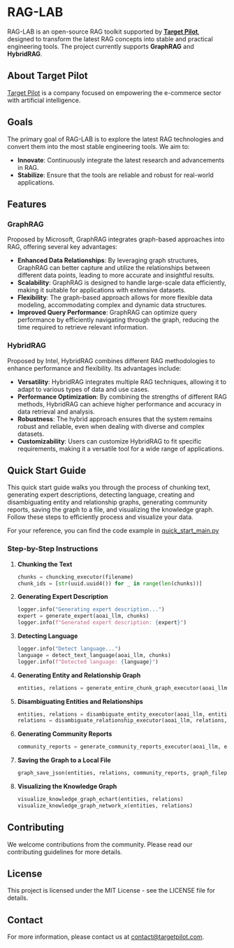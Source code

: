 # RAG-LAB

RAG-LAB is an open-source RAG toolkit supported by [**Target Pilot**](https://www.targetpilot.ai/en), designed to transform the latest RAG concepts into stable and practical engineering tools. The project currently supports **GraphRAG** and **HybridRAG**.

## About Target Pilot

[Target Pilot](https://www.targetpilot.ai/en) is a company focused on empowering the e-commerce sector with artificial intelligence.

## Goals

The primary goal of RAG-LAB is to explore the latest RAG technologies and convert them into the most stable engineering tools. We aim to:

- **Innovate**: Continuously integrate the latest research and advancements in RAG.
- **Stabilize**: Ensure that the tools are reliable and robust for real-world applications.

## Features

### GraphRAG

Proposed by Microsoft, GraphRAG integrates graph-based approaches into RAG, offering several key advantages:

- **Enhanced Data Relationships**: By leveraging graph structures, GraphRAG can better capture and utilize the relationships between different data points, leading to more accurate and insightful results.
- **Scalability**: GraphRAG is designed to handle large-scale data efficiently, making it suitable for applications with extensive datasets.
- **Flexibility**: The graph-based approach allows for more flexible data modeling, accommodating complex and dynamic data structures.
- **Improved Query Performance**: GraphRAG can optimize query performance by efficiently navigating through the graph, reducing the time required to retrieve relevant information.

### HybridRAG

Proposed by Intel, HybridRAG combines different RAG methodologies to enhance performance and flexibility. Its advantages include:

- **Versatility**: HybridRAG integrates multiple RAG techniques, allowing it to adapt to various types of data and use cases.
- **Performance Optimization**: By combining the strengths of different RAG methods, HybridRAG can achieve higher performance and accuracy in data retrieval and analysis.
- **Robustness**: The hybrid approach ensures that the system remains robust and reliable, even when dealing with diverse and complex datasets.
- **Customizability**: Users can customize HybridRAG to fit specific requirements, making it a versatile tool for a wide range of applications.

## Quick Start Guide

This quick start guide walks you through the process of chunking text, generating expert descriptions, detecting language, creating and disambiguating entity and relationship graphs, generating community reports, saving the graph to a file, and visualizing the knowledge graph. Follow these steps to efficiently process and visualize your data.

For your reference, you can find the code example in [quick_start_main.py](./examples/quick_start_main.py)

### Step-by-Step Instructions

1. **Chunking the Text**
    ```python
    chunks = chuncking_executor(filename)
    chunk_ids = [str(uuid.uuid4()) for _ in range(len(chunks))]
    ```

2. **Generating Expert Description**
    ```python
    logger.info("Generating expert description...")
    expert = generate_expert(aoai_llm, chunks)
    logger.info(f"Generated expert description: {expert}")
    ```

3. **Detecting Language**
    ```python
    logger.info("Detect language...")
    language = detect_text_language(aoai_llm, chunks)
    logger.info(f"Detected language: {language}")
    ```

4. **Generating Entity and Relationship Graph**
    ```python
    entities, relations = generate_entire_chunk_graph_executor(aoai_llm, chunks, chunk_ids, expert, language, strategy, muti_thread)
    ```

5. **Disambiguating Entities and Relationships**
    ```python
    entities, relations = disambiguate_entity_executor(aoai_llm, entities, relations, expert, language, strategy)
    relations = disambiguate_relationship_executor(aoai_llm, relations, expert, language, strategy)
    ```

6. **Generating Community Reports**
    ```python
    community_reports = generate_community_reports_executor(aoai_llm, entities, relations, expert, language, strategy, 5, muti_thread)
    ```

7. **Saving the Graph to a Local File**
    ```python
    graph_save_json(entities, relations, community_reports, graph_filepath)
    ```

8. **Visualizing the Knowledge Graph**
    ```python
    visualize_knowledge_graph_echart(entities, relations)
    visualize_knowledge_graph_network_x(entities, relations)
    ```

## Contributing

We welcome contributions from the community. Please read our contributing guidelines for more details.

## License

This project is licensed under the MIT License - see the LICENSE file for details.

## Contact

For more information, please contact us at contact@targetpilot.com.


